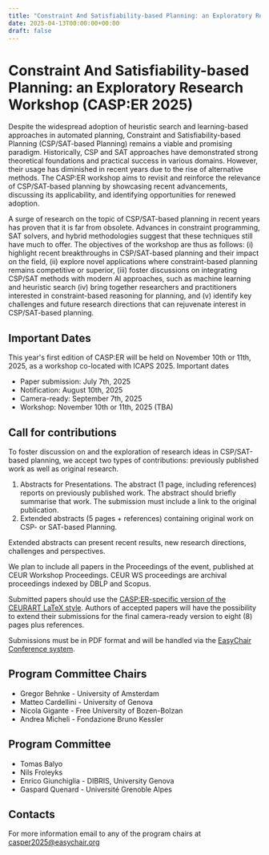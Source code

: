 ```yaml
---
title: "Constraint And Satisfiability-based Planning: an Exploratory Research Workshop (CASP:ER 2025)"
date: 2025-04-13T00:00:00+00:00
draft: false
---
```



# Constraint And Satisfiability-based Planning: an Exploratory Research Workshop (CASP:ER 2025)

Despite the widespread adoption of heuristic search and learning-based approaches in automated planning, Constraint and Satisfiability-based Planning (CSP/SAT-based Planning) remains a viable and promising paradigm. Historically, CSP and SAT approaches have demonstrated strong theoretical foundations and practical success in various domains. However, their usage has diminished in recent years due to the rise of alternative methods. The CASP:ER workshop aims to revisit and reinforce the relevance of CSP/SAT-based planning by showcasing recent advancements, discussing its applicability, and identifying opportunities for renewed adoption.

A surge of research on the topic of CSP/SAT-based planning in recent years has proven that it is far from obsolete. Advances in constraint programming, SAT solvers, and hybrid methodologies suggest that these techniques still have much to offer.
The objectives of the workshop are thus as follows: (i) highlight recent breakthroughs in CSP/SAT-based planning and their impact on the field, (ii) explore novel applications where constraint-based planning remains competitive or superior, (iii) foster discussions on integrating CSP/SAT methods with modern AI approaches, such as machine learning and heuristic search (iv) bring together researchers and practitioners interested in constraint-based reasoning for planning, and (v) identify key challenges and future research directions that can rejuvenate interest in CSP/SAT-based planning.



## Important Dates
This year's first edition of CASP:ER will be held on November 10th or 11th, 2025, as a workshop co-located with ICAPS 2025.
Important dates
 - Paper submission: July 7th, 2025
 - Notification:    	August 10th, 2025
 - Camera-ready:    	September 7th, 2025
 - Workshop: November 10th or 11th, 2025 (TBA)

## Call for contributions

To foster discussion on and the exploration of research ideas in CSP/SAT-based planning, we accept two types of contributions: previously published work as well as original research.

1. Abstracts for Presentations. The abstract (1 page, including references) reports on previously published work. The abstract should briefly summarise that work. The submission must include a link to the original publication.
2. Extended abstracts  (5 pages + references) containing original work on CSP- or SAT-based Planning.

Extended abstracts can present recent results, new research directions, challenges and perspectives.

We plan to include all papers in the Proceedings of the event, published at CEUR Workshop Proceedings. CEUR WS proceedings are archival proceedings indexed by DBLP and Scopus.
 
Submitted papers should use the [CASP:ER-specific version of the CEURART LaTeX style](https://icaps25.icaps-conference.org/files/ceur-casper.zip). Authors of accepted papers will have the possibility to extend their submissions for the final camera-ready version to eight (8) pages plus references.

Submissions must be in PDF format and will be handled via the [EasyChair Conference system](https://easychair.org/my/conference?conf=casper2025).

## Program Committee Chairs
 
- Gregor Behnke - University of Amsterdam
- Matteo Cardellini - University of Genova
- Nicola Gigante - Free University of Bozen-Bolzan
- Andrea Micheli - Fondazione Bruno Kessler

## Program Committee

- Tomas Balyo
- Nils Froleyks
- Enrico	Giunchiglia	- DIBRIS, University Genova
- Gaspard Quenard - Université Grenoble Alpes


## Contacts

For more information email to any of the program chairs at [casper2025@easychair.org](mailto:casper2025@easychair.org)

